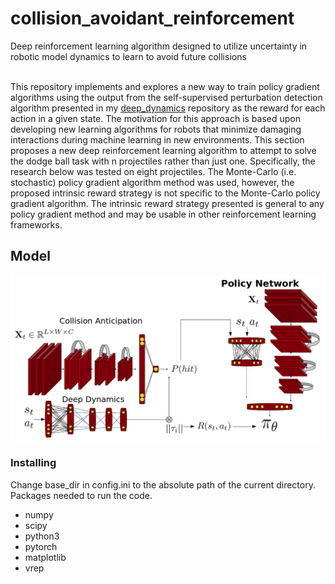 # collision_avoidant_reinforcement
Deep reinforcement learning algorithm designed to utilize uncertainty in robotic model dynamics to learn to avoid future collisions <br/> <br/>

This repository implements and explores a new way to train policy gradient algorithms using the output from the self-supervised perturbation detection algorithm presented in my [deep_dynamics](https://github.com/trevor-richardson/deep_dynamics) repository as the reward for each action in a given state. The motivation for this approach is based upon developing new learning algorithms for robots that minimize damaging interactions during machine learning in new environments. This section proposes a new deep reinforcement learning algorithm to attempt to solve the dodge ball task with n projectiles rather than just one. Specifically, the research below was tested on eight projectiles. The Monte-Carlo (i.e. stochastic) policy gradient algorithm method was used, however, the proposed intrinsic reward strategy is not specific to the Monte-Carlo policy gradient algorithm. The intrinsic reward strategy presented is general to any policy gradient method and may be usable in other reinforcement learning frameworks.
<br/>

## Model
<img src="https://github.com/trevor-richardson/collision_avoidant_reinforcement/blob/master/visualizations/deep_intrinsic_rl.png" width="950">

### Installing
Change base_dir in config.ini to the absolute path of the current directory. <br/>
Packages needed to run the code.
* numpy
* scipy
* python3
* pytorch
* matplotlib
* vrep
